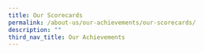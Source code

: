 ```yaml
---
title: Our Scorecards
permalink: /about-us/our-achievements/our-scorecards/
description: ""
third_nav_title: Our Achievements
---
```

